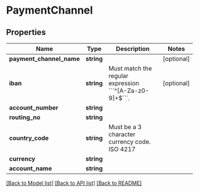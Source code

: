 # PaymentChannel

## Properties
Name | Type | Description | Notes
------------ | ------------- | ------------- | -------------
**payment_channel_name** | **string** |  | [optional] 
**iban** | **string** | Must match the regular expression &#x60;&#x60;&#x60;^[A-Za-z0-9]+$&#x60;&#x60;&#x60;. | [optional] 
**account_number** | **string** |  | 
**routing_no** | **string** |  | 
**country_code** | **string** | Must be a 3 character currency code. ISO 4217 | 
**currency** | **string** |  | 
**account_name** | **string** |  | 

[[Back to Model list]](../README.md#documentation-for-models) [[Back to API list]](../README.md#documentation-for-api-endpoints) [[Back to README]](../README.md)


